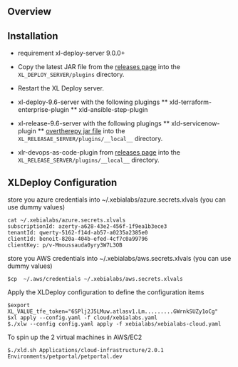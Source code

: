 
## Overview

## Installation

* requirement xl-deploy-server 9.0.0+
* Copy the latest JAR file from the [releases page](https://github.com/xebialabs-community/xld-helm-plugin/releases) into the `XL_DEPLOY_SERVER/plugins` directory.
* Restart the XL Deploy server.

* xl-deploy-9.6-server with the following plugings
** xld-terraform-enterprise-plugin
** xld-ansible-step-plugin

* xl-release-9.6-server with the following plugings
** xld-servicenow-plugin
** [overtherepy jar file](https://github.com/xebialabs-community/overthere-pylib/releases/download/v0.0.4/overtherepy-0.0.4.jar) into the `XL_RELEASAE_SERVER/plugins/__local__` directory.
* xlr-devops-as-code-plugin from [releases page](https://github.com/xebialabs-community/xlr-devops-as-code-plugin/releases) into the `XL_RELEASE_SERVER/plugins/__local__` directory.

## XLDeploy Configuration

store you azure credentials into ~/.xebialabs/azure.secrets.xlvals (you can use dummy values)
````
cat ~/.xebialabs/azure.secrets.xlvals
subscriptionId: azerty-a628-43e2-456f-1f9ea1b3ece3
tenantId: qwerty-5162-f14d-ab57-a0235a2385e0
clientId: benoit-820a-404b-efed-4cf7c0a99796
clientKey: p/v-Mmoussauda0yry3W7L3OB
````

store you AWS credentials into ~/.xebialabs/aws.secrets.xlvals (you can use dummy values)
```
$cp  ~/.aws/credentials ~/.xebialabs/aws.secrets.xlvals
```

Apply the XLDeploy configuration to define the configuration items
```
$export XL_VALUE_tfe_token="6SPlj2J5LMuw.atlasv1.Lm.........GWrnkSUZy1oCg"
$xl apply --config.yaml -f cloud/xebialabs.yaml 
$./xlw --config config.yaml apply -f xebialabs/xebialabs-cloud.yaml
```

To spin up the 2 virtual machines in AWS/EC2
```
$./xld.sh Applications/cloud-infrastructure/2.0.1 Environments/petportal/petportal.dev
```



